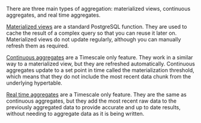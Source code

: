There are three main types of aggregation: materialized views, continuous
aggregates, and real time aggregates.

[Materialized views][pg-materialized views] are a standard PostgreSQL function.
They are used to cache the result of a complex query so that you can reuse it
later on. Materialized views do not update regularly, although you can manually
refresh them as required.

[Continuous aggregates][about-caggs] are a Timescale only feature. They work in a similar way
to a materialized view, but they are refreshed automatically. Continuous
aggregates update to a set point in time called the materialization threshold,
which means that they do not include the most recent data chunk from the
underlying hypertable.

[Real time aggregates][real-time-aggs] are a Timescale only feature. They are
the same as continuous aggregates, but they add the most recent raw data to the
previously aggregated data to provide accurate and up to date results, without
needing to aggregate data as it is being written.

[pg-materialized views]: https://www.postgresql.org/docs/current/rules-materializedviews.html
[about-caggs]: /use-timescale/:currentVersion:/continuous-aggregates/about-continuous-aggregates/
[real-time-aggs]: /use-timescale/:currentVersion:/continuous-aggregates/real-time-aggregates/
